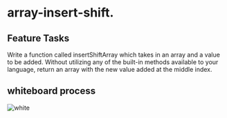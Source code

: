 # array-insert-shift.

## Feature Tasks

Write a function called insertShiftArray which takes in an array and a value to be added. Without utilizing any of the built-in methods available to your language, return an array with the new value added at the middle index.

## whiteboard process 

![white](https://cdn.discordapp.com/attachments/890546463338283050/904754085746585620/Untitled_-_Frame_1.png)